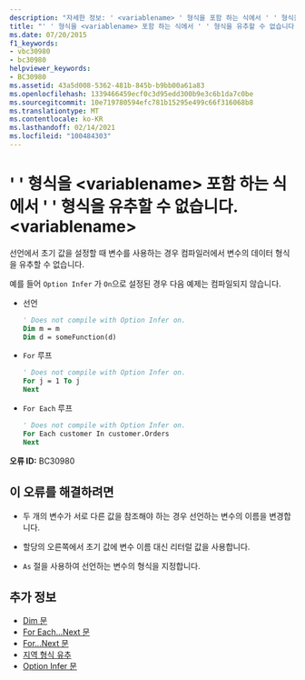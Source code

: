 ```yaml
---
description: "자세한 정보: ' <variablename> ' 형식을 포함 하는 식에서 ' ' 형식을 유추할 수 없습니다.<variablename>"
title: "' ' 형식을 <variablename> 포함 하는 식에서 ' ' 형식을 유추할 수 없습니다. <variablename>"
ms.date: 07/20/2015
f1_keywords:
- vbc30980
- bc30980
helpviewer_keywords:
- BC30980
ms.assetid: 43a5d008-5362-481b-845b-b9bb00a61a83
ms.openlocfilehash: 1339466459ecf0c3d95edd300b9e3c6b1da7c0be
ms.sourcegitcommit: 10e719780594efc781b15295e499c66f316068b8
ms.translationtype: MT
ms.contentlocale: ko-KR
ms.lasthandoff: 02/14/2021
ms.locfileid: "100484303"
---
```

# <a name="type-of-variablename-cannot-be-inferred-from-an-expression-containing-variablename"></a>' ' 형식을 \<variablename> 포함 하는 식에서 ' ' 형식을 유추할 수 없습니다. \<variablename>

선언에서 초기 값을 설정할 때 변수를 사용하는 경우 컴파일러에서 변수의 데이터 형식을 유추할 수 없습니다.  
  
 예를 들어 `Option Infer` 가 `On`으로 설정된 경우 다음 예제는 컴파일되지 않습니다.  
  
- 선언  
  
    ```vb  
    ' Does not compile with Option Infer on.  
    Dim m = m  
    Dim d = someFunction(d)  
    ```  
  
- `For` 루프  
  
    ```vb  
    ' Does not compile with Option Infer on.  
    For j = 1 To j  
    Next  
    ```  
  
- `For Each` 루프  
  
    ```vb  
    ' Does not compile with Option Infer on.  
    For Each customer In customer.Orders  
    Next  
    ```  
  
 **오류 ID:** BC30980  
  
## <a name="to-correct-this-error"></a>이 오류를 해결하려면  
  
- 두 개의 변수가 서로 다른 값을 참조해야 하는 경우 선언하는 변수의 이름을 변경합니다.  
  
- 할당의 오른쪽에서 초기 값에 변수 이름 대신 리터럴 값을 사용합니다.  
  
- `As` 절을 사용하여 선언하는 변수의 형식을 지정합니다.  
  
## <a name="see-also"></a>추가 정보

- [Dim 문](../language-reference/statements/dim-statement.md)
- [For Each...Next 문](../language-reference/statements/for-each-next-statement.md)
- [For...Next 문](../language-reference/statements/for-next-statement.md)
- [지역 형식 유추](../programming-guide/language-features/variables/local-type-inference.md)
- [Option Infer 문](../language-reference/statements/option-infer-statement.md)
